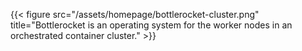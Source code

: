 {{< figure src="/assets/homepage/bottlerocket-cluster.png" title="Bottlerocket is an operating system for the worker nodes in an orchestrated container cluster." >}}


